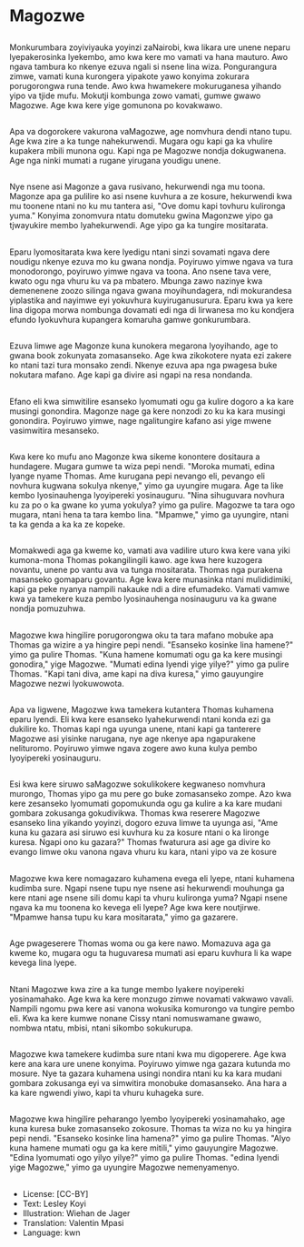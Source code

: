 # Magozwe

##
Monkurumbara zoyiviyauka yoyinzi zaNairobi, kwa likara ure unene neparu lyepakerosinka lyekembo, amo kwa kere mo vamati va hana mauturo. Awo ngava tambura ko nkenye ezuva ngali si nsene lina wiza. Pongurangura zimwe, vamati kuna kurongera yipakote yawo konyima zokurara porugorongwa runa tende. Awo kwa hwamekere mokuruganesa yihando yipo va tjide mufu. Mokutji kombunga zowo vamati, gumwe gwawo Magozwe. Age kwa kere yige gomunona po kovakwawo.

##
Apa va dogorokere vakurona vaMagozwe, age nomvhura dendi ntano tupu. Age kwa zire a ka tunge nahekurwendi. Mugara ogu kapi ga ka vhulire kupakera mbili munona ogu. Kapi nga pe Magozwe nondja dokugwanena. Age nga ninki mumati a rugane yirugana youdigu unene.

##
Nye nsene asi Magonze a gava rusivano, hekurwendi nga mu toona. Magonze apa ga pulilire ko asi nsene kuvhura a ze kosure, hekurwendi kwa mu toonene ntani no ku mu tantera asi, "Ove domu kapi tovhuru kulironga yuma." Konyima zonomvura ntatu domuteku gwina Magonzwe yipo ga tjwayukire membo lyahekurwendi. Age yipo ga ka tungire mositarata.

##
Eparu lyomositarata kwa kere lyedigu ntani sinzi sovamati ngava dere noudigu nkenye ezuva mo ku gwana nondja. Poyiruwo yimwe ngava va tura monodorongo, poyiruwo yimwe ngava va toona. Ano nsene tava vere, kwato ogu nga vhuru ku va pa mbatero. Mbunga zawo nazinye kwa demenenene zoozo silinga ngava gwana moyihundagera, ndi mokurandesa yiplastika and nayimwe eyi yokuvhura kuyiruganusurura. Eparu kwa ya kere lina digopa morwa nombunga dovamati edi nga di lirwanesa mo ku kondjera efundo lyokuvhura kupangera komaruha gamwe gonkurumbara.

##
Ezuva limwe age Magonze kuna kunokera megarona lyoyihando, age to gwana book zokunyata zomasanseko. Age kwa zikokotere nyata ezi zakere ko ntani tazi tura monsako zendi. Nkenye ezuva apa nga pwagesa buke nokutara mafano. Age kapi ga divire asi ngapi na resa nondanda.

##
Efano eli kwa simwitilire esanseko lyomumati ogu ga kulire dogoro a ka kare musingi gonondira. Magonze nage ga kere nonzodi zo ku ka kara musingi gonondira. Poyiruwo yimwe, nage ngalitungire kafano asi yige mwene vasimwitira mesanseko.

##
Kwa kere ko mufu ano Magonze kwa sikeme konontere dositaura a hundagere. Mugara gumwe ta wiza pepi nendi. "Moroka mumati, edina lyange nyame Thomas. Ame kurugana pepi nevango eli, pevango eli novhura kugwana sokulya nkenye," yimo ga uyungire mugara. Age ta like kembo lyosinauhenga lyoyipereki yosinauguru. "Nina sihuguvara novhura ku za po o ka gwane ko yuma yokulya? yimo ga pulire. Magozwe ta tara ogo mugara, ntani hena ta tara kembo lina. "Mpamwe," yimo ga uyungire, ntani ta ka genda a ka ka ze kopeke.

##
Momakwedi aga ga kweme ko, vamati ava vadilire uturo kwa kere vana yiki kumona-mona Thomas pokangilingili kawo. age kwa here kuzogera novantu, unene po vantu ava va tunga mositarata. Thomas nga purakena masanseko gomaparu govantu. Age kwa kere munasinka ntani mulididimiki, kapi ga peke nyanya nampili nakauke ndi a dire efumadeko. Vamati vamwe kwa ya tamekere kuza pembo lyosinauhenga nosinauguru va ka gwane nondja pomuzuhwa.

##
Magozwe kwa hingilire porugorongwa oku ta tara mafano mobuke apa Thomas ga wizire a ya hingire pepi nendi. "Esanseko kosinke lina hamene?" yimo ga pulire Thomas. "Kuna hamene komumati ogu ga ka kere musingi gonodira," yige Magozwe. "Mumati edina lyendi yige yilye?" yimo ga pulire Thomas. "Kapi tani diva, ame kapi na diva kuresa," yimo gauyungire Magozwe nezwi lyokuwowota.

##
Apa va ligwene, Magozwe kwa tamekera kutantera Thomas kuhamena eparu lyendi. Eli kwa kere esanseko lyahekurwendi ntani konda ezi ga dukilire ko. Thomas kapi nga uyunga unene, ntani kapi ga tanterere Magozwe asi yisinke narugana, nye age nkenye apa ngapurakene nelituromo. Poyiruwo yimwe ngava zogere awo kuna kulya pembo lyoyipereki yosinauguru.

##
Esi kwa kere siruwo saMagozwe sokulikokere kegwaneso nomvhura murongo, Thomas yipo ga mu pere go buke zomasanseko zompe. Azo kwa kere zesanseko lyomumati gopomukunda ogu ga kulire a ka kare mudani gombara zokusanga gokudivikwa. Thomas kwa reserere Magozwe esanseko lina yikando yoyinzi, dogoro ezuva limwe ta uyunga asi, "Ame kuna ku gazara asi siruwo esi kuvhura ku za kosure ntani o ka lironge kuresa. Ngapi ono ku gazara?" Thomas fwaturura asi age ga divire ko evango limwe oku vanona ngava vhuru ku kara, ntani yipo va ze kosure

##
Magozwe kwa kere nomagazaro kuhamena evega eli lyepe, ntani kuhamena kudimba sure. Ngapi nsene tupu nye nsene asi hekurwendi mouhunga ga kere ntani age nsene sili domu kapi ta vhuru kulironga yuma? Ngapi nsene ngava ka mu toonena ko kevega eli lyepe? Age kwa kere noutjirwe. "Mpamwe hansa tupu ku kara mositarata," yimo ga gazarere.

##
Age pwageserere Thomas woma ou ga kere nawo. Momazuva aga ga kweme ko, mugara ogu ta huguvaresa mumati asi eparu kuvhura li ka wape kevega lina lyepe.

##
Ntani Magozwe kwa zire a ka tunge membo lyakere noyipereki yosinamahako. Age kwa ka kere monzugo zimwe novamati vakwawo vavali. Nampili ngomu pwa kere asi vanona wokusika komurongo va tungire pembo eli. Kwa ka kere kumwe nonane Cissy ntani nomuswamane gwawo, nombwa ntatu, mbisi, ntani sikombo sokukurupa.

##
Magozwe kwa tamekere kudimba sure ntani kwa mu digoperere. Age kwa kere ana kara ure unene konyima. Poyiruwo yimwe nga gazara kutunda mo mosure. Nye ta gazara kuhamena usingi nondira ntani ku ka kara mudani gombara zokusanga eyi va simwitira monobuke domasanseko. Ana hara a ka kare ngwendi yiwo, kapi ta vhuru kuhageka sure.

##
Magozwe kwa hingilire peharango lyembo lyoyipereki yosinamahako, age kuna kuresa buke zomasanseko zokosure. Thomas ta wiza no ku ya hingira pepi nendi. "Esanseko kosinke lina hamena?" yimo ga pulire Thomas. "Alyo kuna hamene mumati ogu ga ka kere mitili," yimo gauyungire Magozwe. "Edina lyomumati ogo yilyo yilye?" yimo ga pulire Thomas. "edina lyendi yige Magozwe," yimo ga uyungire Magozwe nemenyamenyo.

##
* License: [CC-BY]
* Text: Lesley Koyi
* Illustration: Wiehan de Jager
* Translation: Valentin Mpasi
* Language: kwn
